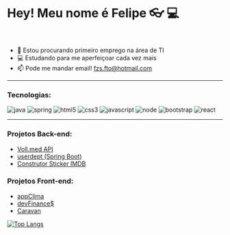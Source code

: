 # Hey! Meu nome é Felipe  👓 💻
<br>

 
- 🔭 Estou procurando primeiro emprego na área de TI
- 💻 Estudando para me aperfeiçoar cada vez mais
- 📫 Pode me mandar email! fzs.fto@hotmail.com   
------
 <!-- <a href="https://www.linkedin.com/in/fzspht/" target="_blank"><img  alt="linkedin" src="https://img.shields.io/badge/LinkedIn-0077B5?style=for-the-badge&logo=linkedin&logoColor=white"> </a> -->

### Tecnologias:
<div style="display: inline_block">
  <img  alt="java" src="https://img.shields.io/badge/java-%23ED8B00.svg?style=for-the-badge&logo=java&logoColor=white">
  <img alt="spring" src="https://img.shields.io/badge/spring-%236DB33F.svg?style=for-the-badge&logo=spring&logoColor=white">
  <img  alt="html5" src="https://img.shields.io/badge/HTML5-E34F26?style=for-the-badge&logo=html5&logoColor=white">
  <img  alt="css3" src="https://img.shields.io/badge/CSS3-1572B6?style=for-the-badge&logo=css3&logoColor=white">
  <img  alt="javascript" src="https://img.shields.io/badge/JavaScript-F7DF1E?style=for-the-badge&logo=javascript&logoColor=black"> 
  <img  alt="node" src="https://img.shields.io/badge/Node.js-43853D?style=for-the-badge&logo=node.js&logoColor=black">
  <img  alt="bootstrap" src="https://img.shields.io/badge/Bootstrap-563D7C?style=for-the-badge&logo=bootstrap&logoColor=white">
  <img  alt="react" src="https://img.shields.io/badge/React-61DAEB?style=for-the-badge&logo=react&logoColor=black">  
 </div>
 
 ---------------

<!-- [![Top Langs](https://github-readme-stats.vercel.app/api/top-langs/?username=fzsdev&layout=compact)](#) -->

### Projetos Back-end:

- <a href="https://github.com/fzsdev/Voll.med" target="_blank">Voll.med API</a> 
- <a href="https://github.com/fzsdev/FirstSpring_Pjt" target="_blank">userdept (Spring Boot)</a>
- <a href="https://github.com/fzsdev/Projeto_JAVA_Alura" target="_blank">Construtor Sticker IMDB</a>

### Projetos Front-end:

- <a href="https://fzsdev.github.io/appClima" target="_blank">appClima</a> 
- <a href="https://fzsdev.github.io/projeto_devfinances/" target="_blank">devFinance$</a>
- <a href="https://fzsdev.github.io/caravan" target="_blank">Caravan</a>
<!-- - <a href="#"></a> -->


<!-- [![Felipe GitHub stats](https://github-readme-stats.vercel.app/api?username=fzsdev&hide=stars,issues&show_icons=true&theme=tokyonight)](#) -->

[![Top Langs](https://github-readme-stats.vercel.app/api/top-langs/?username=fzsdev&langs_count=8&theme=tokyonight)](https://github.com/fzsdev/github-readme-stats)









